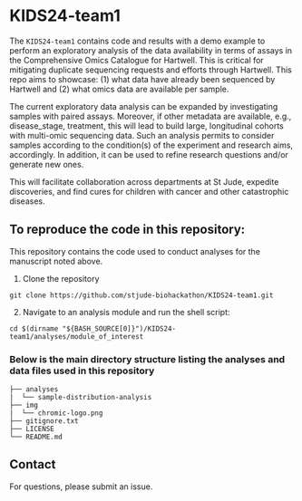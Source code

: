 # KIDS24-team1

The `KIDS24-team1` contains code and results with a demo example to perform an exploratory analysis of the data availability in terms of assays in the Comprehensive Omics Catalogue for Hartwell. This is critical for mitigating duplicate sequencing requests and efforts through Hartwell. This repo aims to showcase:
(1) what data have already been sequenced by Hartwell and 
(2) what omics data are available per sample.

The current exploratory data analysis can be expanded by investigating samples with paired assays.
Moreover, if other metadata are available, e.g., disease_stage, treatment, this will lead to build large, longitudinal cohorts with multi-omic sequencing data. Such an analysis permits to consider samples according to the condition(s) of the experiment and research aims, accordingly. In addition, it can be used to refine research questions and/or generate new ones.

This will facilitate collaboration across departments at St Jude, expedite discoveries, and find cures for children with cancer and other catastrophic diseases.


## To reproduce the code in this repository:
This repository contains the code used to conduct analyses for the manuscript noted above.

1. Clone the repository
```
git clone https://github.com/stjude-biohackathon/KIDS24-team1.git
```

2. Navigate to an analysis module and run the shell script:
```
cd $(dirname "${BASH_SOURCE[0]}")/KIDS24-team1/analyses/module_of_interest
```

### Below is the main directory structure listing the analyses and data files used in this repository

```
├── analyses
|  └── sample-distribution-analysis
├── img
|  └── chromic-logo.png
├── gitignore.txt
├── LICENSE
└── README.md
```

## Contact

For questions, please submit an issue.
